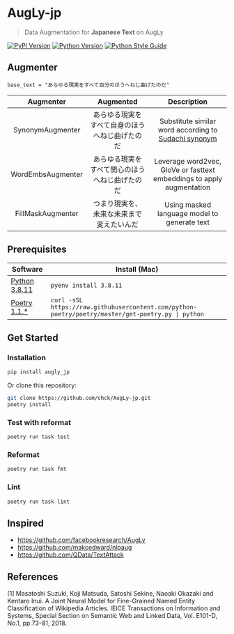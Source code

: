 # AugLy-jp
> Data Augmentation for **Japanese Text** on AugLy

[![PyPI Version][pypi-image]][pypi-url]
[![Python Version][python-image]][python-image]
[![Python Style Guide][black-image]][black-url]

## Augmenter
`base_text = "あらゆる現実をすべて自分のほうへねじ曲げたのだ"`

Augmenter | Augmented | Description
:---:|:---:|:---:
SynonymAugmenter|あらゆる現実をすべて自身のほうへねじ曲げたのだ|Substitute similar word according to [Sudachi synonym](https://github.com/WorksApplications/SudachiDict/blob/develop/docs/synonyms.md)
WordEmbsAugmenter|あらゆる現実をすべて関心のほうへねじ曲げたのだ|Leverage word2vec, GloVe or fasttext embeddings to apply augmentation
FillMaskAugmenter|つまり現実を、未来な未来まで変えたいんだ|Using masked language model to generate text

## Prerequisites
| Software                   | Install (Mac)              |
|----------------------------|----------------------------|
| [Python 3.8.11][python]    | `pyenv install 3.8.11`     |
| [Poetry 1.1.*][poetry]     | `curl -sSL https://raw.githubusercontent.com/python-poetry/poetry/master/get-poetry.py \| python`|

[python]: https://www.python.org/downloads/release/python-3811/
[poetry]: https://python-poetry.org/

## Get Started
### Installation
```bash
pip install augly_jp
```

Or clone this repository:
```bash
git clone https://github.com/chck/AugLy-jp.git
poetry install
```

### Test with reformat
```bash
poetry run task test
```

### Reformat
```bash
poetry run task fmt
```

### Lint
```bash
poetry run task lint
```

## Inspired
- https://github.com/facebookresearch/AugLy
- https://github.com/makcedward/nlpaug
- https://github.com/QData/TextAttack

## References
[1] Masatoshi Suzuki, Koji Matsuda, Satoshi Sekine, Naoaki Okazaki and Kentaro Inui. A Joint Neural Model for Fine-Grained Named Entity Classification of Wikipedia Articles. IEICE Transactions on Information and Systems, Special Section on Semantic Web and Linked Data, Vol. E101-D, No.1, pp.73-81, 2018.

[pypi-image]: https://badge.fury.io/py/augly-jp.svg
[pypi-url]: https://badge.fury.io/py/augly-jp
[python-image]: https://img.shields.io/pypi/pyversions/augly-jp.svg
[black-image]: https://img.shields.io/badge/code%20style-black-black
[black-url]: https://github.com/psf/black
